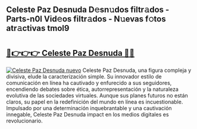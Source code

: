 ## Celeste Paz Desnuda D𝚎sn𝚞dos filtr𝚊dos - Parts-n0l Vid𝚎os filtr𝚊dos - N𝚞evas f𝚘tos atr𝚊ctivas tmol9

# <h2><a href="http://mb4wy13.tromn.icu/?c=Celeste+Paz+Desnuda">🔗👉👉👉 Celeste Paz Desnuda 🔗🔗</a></h2>

[![Celeste Paz Desnuda nuevo](https://i.imgur.com/pEAQMta.gif)](http://mb4wy13.tromn.icu/?c=Celeste+Paz+Desnuda)
Celeste Paz Desnuda, una figura compleja y divisiva, elude la caracterización simple. Su innovador estilo de comunicación en línea ha cautivado y enfurecido a sus seguidores, encendiendo debates sobre ética, autorrepresentación y la naturaleza evolutiva de las sociedades virtuales. Aunque sus planes futuros no están claros, su papel en la redefinición del mundo en línea es incuestionable. Impulsado por una determinación inquebrantable y una cautivación innegable, Celeste Paz Desnuda impact en los medios digitales es revolucionario.
